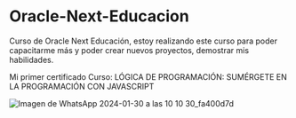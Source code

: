 # Oracle-Next-Educacion
Curso de Oracle Next Educación, estoy realizando este curso para poder capacitarme más y poder crear nuevos proyectos, demostrar mis habilidades.

Mi primer certificado 
Curso:
LÓGICA DE PROGRAMACIÓN: SUMÉRGETE EN LA PROGRAMACIÓN CON JAVASCRIPT

![Imagen de WhatsApp 2024-01-30 a las 10 10 30_fa400d7d](https://github.com/Maynh/Oracle-Next-Educaci-n/assets/111921764/0428b646-be70-455a-a959-5c25a55defe6)

